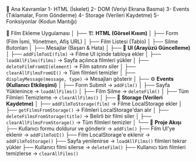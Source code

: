 🎯 Ana Kavramlar
1- HTML (İskelet)
2- DOM (Veriyi Ekrana Basma)
3- Events (Tıklamalar, Form Gönderme)
4- Storage (Verileri Kaydetme)
5- Fonksiyonlar (Kodun Mantığı)

📌 Film Ekleme Uygulaması
│
├── 🏗️ **HTML (Görsel Kısım)**
│   ├── Form (Film İsmi, Yönetmen, Afiş URL)
│   ├── Film Listesi (Tablo)
│   ├── Silme Butonları
│   ├── Mesajlar (Başarı & Hata)
│
├── 🎨 **UI (Arayüzü Güncelleme)**
│   ├── `addFilmToUI(film)`  → Filme UI içinde tabloya ekler
│   ├── `loadAllFilms(films)` → Sayfa açılınca filmleri yükler
│   ├── `deleteFilmFromUI(element)` → Film satırını siler
│   ├── `clearAllFilmsFromUI()` → Tüm filmleri temizler
│   ├── `displayMessage(message, type)` → Mesajları gösterir
│
├── ⚙️ **Events (Kullanıcı Etkileşimi)**
│   ├── Form Submit → `addFilm()`
│   ├── Sayfa Yüklenince → `loadAllFilms()`
│   ├── Film Silme → `deleteFilm()`
│   ├── Tüm Filmleri Temizleme → `clearAllFilms()`
│
├── 💾 **Storage (Verileri Kaydetme)**
│   ├── `addFilmToStorage(film)` → Filme LocalStorage ekler
│   ├── `getFilmsFromStorage()` → Filmleri LocalStorage'dan alır
│   ├── `deleteFilmsFromStorage(title)` → Belirli bir filmi siler
│   ├── `clearAllFilmsFromStorage()` → Tüm filmleri temizler
│
└── 🔄 **Proje Akışı**
    ├── Kullanıcı formu doldurur ve gönderir → `addFilm()`
    ├── Film UI'ye eklenir → `addFilmToUI()`
    ├── Film LocalStorage'e eklenir → `addFilmToStorage()`
    ├── Sayfa yenilenirse → `loadAllFilms()` filmleri tekrar yükler
    ├── Kullanıcı filmi silerse → `deleteFilm()`
    ├── Kullanıcı tüm filmleri temizlerse → `clearAllFilms()`
